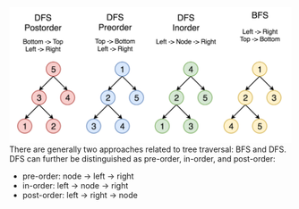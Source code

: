 ![alt text](assets/tree_traversal.png "Tree Traversal")
There are generally two approaches related to tree traversal: BFS and DFS. DFS can further be distinguished as pre-order, in-order, and post-order:
- pre-order: node -> left -> right
- in-order: left -> node -> right
- post-order: left -> right -> node
